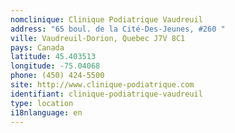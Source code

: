 ```yaml
---
nomclinique: Clinique Podiatrique Vaudreuil
address: "65 boul. de la Cité-Des-Jeunes, #260 "
ville: Vaudreuil-Dorion, Quebec J7V 8C1
pays: Canada
latitude: 45.403513
longitude: -75.04068
phone: (450) 424-5500
site: http://www.clinique-podiatrique.com
identifiant: clinique-podiatrique-vaudreuil
type: location
i18nlanguage: en
---
```

